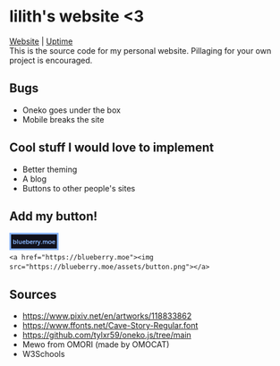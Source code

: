 # lilith's website <3

[Website](https://blueberry.moe) | [Uptime](https://stats.uptimerobot.com/dr0oiYakDZ)  
This is the source code for my personal website. Pillaging for your own project is encouraged.

## Bugs

- Oneko goes under the box
- Mobile breaks the site

## Cool stuff I would love to implement

- Better theming
- A blog
- Buttons to other people's sites

## Add my button!

![Button](assets/button.png)  
```<a href="https://blueberry.moe"><img src="https://blueberry.moe/assets/button.png"></a>```

## Sources  

- <https://www.pixiv.net/en/artworks/118833862>
- <https://www.ffonts.net/Cave-Story-Regular.font>
- <https://github.com/tylxr59/oneko.js/tree/main>
- Mewo from OMORI (made by OMOCAT)
- W3Schools
